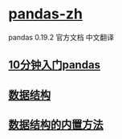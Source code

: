 # [pandas-zh](http://datamininginaction.github.io/pandas-zh/)

pandas 0.19.2 官方文档 中文翻译


## [10分钟入门pandas](https://github.com/DataMininginAction/pandas-zh/blob/master/10%E5%88%86%E9%92%9F%E5%85%A5%E9%97%A8pandas.ipynb)

## [数据结构](https://github.com/DataMininginAction/pandas-zh/blob/master/%E6%95%B0%E6%8D%AE%E7%BB%93%E6%9E%84.ipynb)


## [数据结构的内置方法](https://github.com/DataMininginAction/pandas-zh/blob/master/%E6%95%B0%E6%8D%AE%E7%BB%93%E6%9E%84%E7%9A%84%E5%86%85%E7%BD%AE%E6%96%B9%E6%B3%95.ipynb)




